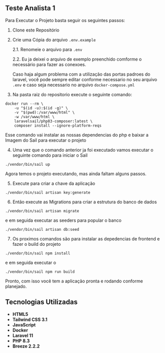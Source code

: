 ## Teste Analista 1  

Para Executar o Projeto basta seguir os seguintes passos:

1. Clone este Repositório

2. Crie uma Cópia do arquivo ```.env.example```
    
    2.1. Renomeie o arquivo para ```.env```

    2.2. Eu ja deixei o arquivo de exemplo preenchido comforme o necessário para fazer as conexoes.

    Caso haja algum problema com a utilização das portas padroes do laravel, você pode sempre editar conforme necessario no seu arquivo ```.env``` e caso seja necessario no arquivo ```docker-compose.yml```

3. Na pasta raiz do repositorio execute o seguinte comando:
```
docker run --rm \
    -u "$(id -u):$(id -g)" \
    -v "$(pwd):/var/www/html" \
    -w /var/www/html \
    laravelsail/php83-composer:latest \
    composer install --ignore-platform-reqs
```
Esse comando vai instalar as nossas dependencias do php e baixar a Imagem do Sail para executar o projeto

4. Uma vez que o comando anterior ja foi executado
vamos executar o seguinte comando para iniciar o Sail

```
./vendor/bin/sail up
```

Agora temos o projeto executando, mas ainda faltam alguns passos.

5. Execute para criar a chave da aplicação 

```
./vendor/bin/sail artisan key:generate
```

6. Então execute as Migrations para criar a estrutura do banco de dados

```
./vendor/bin/sail artisan migrate 
```

e em seguida executar as seeders para popular o banco 
```
./vendor/bin/sail artisan db:seed  
```

7. Os proximos comandos são para instalar as depedencias de frontend e fazer o build do projeto

```
./vendor/bin/sail npm install 
```

e em seguida executar o 

```
./vendor/bin/sail npm run build 
```

Pronto, com isso você tem a aplicação pronta e rodando conforme planejado.

## Tecnologias Utilizadas

- **HTML5**
- **Tailwind CSS 3.1**
- **JavaScript**
- **Docker**
- **Laravel 11**
- **PHP 8.3**
- **Breeze 2.2.2**

